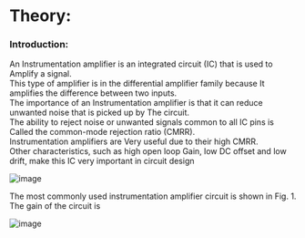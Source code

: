 <h1>Theory:</h1>
<h3>Introduction:</h3>
An Instrumentation amplifier is an integrated circuit (IC) that is used to Amplify a signal.<br>This type of amplifier is in the differential amplifier family because It amplifies the difference between two inputs.<br> The importance of an Instrumentation amplifier is that it can reduce unwanted noise that is picked up by The circuit. <br>The ability to reject noise or unwanted signals common to all IC pins is Called the common-mode rejection ratio (CMRR).<br> Instrumentation amplifiers are Very useful due to their high CMRR.<br> Other characteristics, such as high open loop Gain, low DC offset and low drift, make this IC very important in circuit design

![image](https://user-images.githubusercontent.com/99191853/217315960-675f70e8-e610-4653-9727-3ad4e885dc79.png)

The most commonly used instrumentation amplifier circuit is shown in Fig. 1. The gain of the circuit is

![image](https://user-images.githubusercontent.com/99191853/217316447-c19f08c2-8016-4b60-bdc2-f4f110976011.png)

